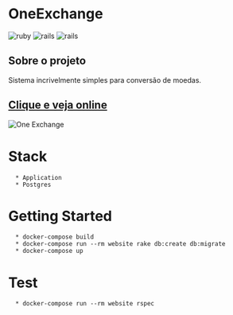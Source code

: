 **OneExchange**
===================

![ruby](https://img.shields.io/badge/Ruby-2.4.1-red.svg)
![rails](https://img.shields.io/badge/Rails-5.1.0-red.svg)
![rails](https://img.shields.io/docker/automated/jrottenberg/ffmpeg.svg)

## Sobre o projeto

Sistema incrivelmente simples para conversão de moedas.

## [Clique e veja online](https://one-exchange.herokuapp.com/)

![One Exchange](https://raw.githubusercontent.com/cheesepaulo/OneExchange/master/app/assets/images/screenshot.png)

# Stack
```
  * Application  
  * Postgres
```

# Getting Started
```
  * docker-compose build
  * docker-compose run --rm website rake db:create db:migrate
  * docker-compose up
```

# Test
```
  * docker-compose run --rm website rspec
```
